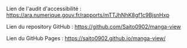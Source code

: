 Lien de l'audit d'accessibilité : https://ara.numerique.gouv.fr/rapports/mTTJhNhK8gf1c9BjsnHxp

Lien du repository GitHub : https://github.com/Saito0902/manga-view

Lien du GitHub Pages : https://saito0902.github.io/manga-view/


